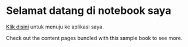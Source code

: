 # Selamat datang di notebook saya

[Klik disini](https://huggingface.co/spaces/holisticaree/PSD) untuk menuju ke aplikasi saya.

Check out the content pages bundled with this sample book to see more.

```{tableofcontents}
```
